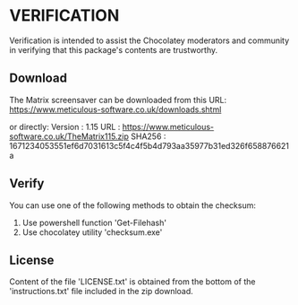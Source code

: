 # VERIFICATION
Verification is intended to assist the Chocolatey moderators and community in verifying that this package's contents are trustworthy.

## Download
The Matrix screensaver can be downloaded from this URL:
   https://www.meticulous-software.co.uk/downloads.shtml

or directly:
Version : 1.15
URL     : https://www.meticulous-software.co.uk/TheMatrix115.zip
SHA256  : 1671234053551ef6d7031613c5f4c4f5b4d793aa35977b31ed326f658876621a

## Verify
You can use one of the following methods to obtain the checksum:
1. Use powershell function 'Get-Filehash'
2. Use chocolatey utility 'checksum.exe'


## License
Content of the file 'LICENSE.txt' is obtained from the bottom of the 'instructions.txt' file included in the zip download.
